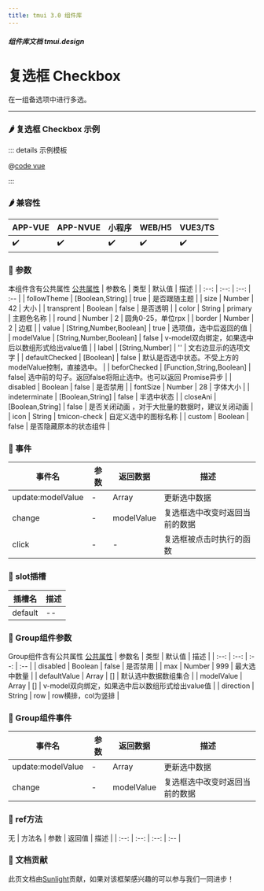 ```yaml
---
title: tmui 3.0 组件库
---
```


<dirtoc></dirtoc>

##### 组件库文档 tmui.design

# 复选框 Checkbox
在一组备选项中进行多选。

---

### :hot_pepper: 复选框 Checkbox 示例

<webview url="https://tmui.design/h5/#/pages/form/checkbox"></webview>

::: details 示例模板

@[code vue](pages/form/checkbox.nvue)

:::

### :hot_pepper: 兼容性

| APP-VUE | APP-NVUE | 小程序 | WEB/H5 | VUE3/TS |
| --- | --- | --- | --- | --- |
| :heavy_check_mark: | :heavy_check_mark: | :heavy_check_mark: | :heavy_check_mark: | :heavy_check_mark: |

### :seedling: 参数
本组件含有公共属性 [公共属性](/doc/spec/组件公共样式.md)
| 参数名 | 类型 | 默认值 | 描述 |
| :--: | :--: | :--: | :-- |
| followTheme | [Boolean,String] | true | 是否跟随主题 |
| size | Number | 42 | 大小 |
| transprent | Boolean | false | 是否透明 |
| color | String | primary | 主题色名称 |
| round | Number | 2 | 圆角0-25，单位rpx |
| border | Number | 2 | 边框 |
| value | [String,Number,Boolean] | true | 选项值，选中后返回的值 |
| modelValue | [String,Number,Boolean] | false | v-model双向绑定，如果选中后以数组形式给出value值 |
| label | [String,Number] | '' | 文右边显示的选项文字 |
| defaultChecked | [Boolean] | false | 默认是否选中状态。不受上方的modelValue控制，直接选中。 |
| beforChecked | [Function,String,Boolean] | false| 选中前的勾子。返回false将阻止选中。也可以返回 Promise异步 |
| disabled | Boolean | false | 是否禁用 |
| fontSize | Number | 28 | 字体大小 |
| indeterminate | [Boolean,String] | false | 半选中状态 |
| closeAni | [Boolean,String] | false | 是否关闭动画 ，对于大批量的数据时，建议关闭动画 |
| icon | String | tmicon-check | 自定义选中的图标名称 |
| custom | Boolean | false | 是否隐藏原本的状态组件 |

### :rose: 事件
| 事件名 | 参数 | 返回数据 | 描述 |
| --- | --- | --- | --- |
| update:modelValue | - | Array | 更新选中数据 |
| change | - | modelValue | 复选框选中改变时返回当前的数据 |
| click | - | - | 复选框被点击时执行的函数 |

### :corn: slot插槽
| 插槽名  | 描述 |
| :--: | :-- |
| default |  -- |

### :seedling: Group组件参数
Group组件含有公共属性 [公共属性](/doc/spec/组件公共样式.md)
| 参数名 | 类型 | 默认值 | 描述 |
| :--: | :--: | :--: | :-- |
| disabled | Boolean | false | 是否禁用 |
| max | Number | 999 | 最大选中数量 |
| defaultValue | Array | [] | 默认选中数据数组集合 |
| modelValue | Array | [] | v-model双向绑定，如果选中后以数组形式给出value值 |
| direction | String | row | row横排，col为竖排 |

### :rose: Group组件事件
| 事件名 | 参数 | 返回数据 | 描述 |
| --- | --- | --- | --- |
| update:modelValue | - | Array | 更新选中数据 |
| change | - | modelValue | 复选框选中改变时返回当前的数据 |

### :green_salad: ref方法
无
| 方法名 | 参数 | 返回值 | 描述 |
| :--: | :--: | :--: | :-- |

### :couplekiss: 文档贡献
此页文档由[Sunlight](https://gitee.com/rzg)贡献，如果对该框架感兴趣的可以参与我们一同进步！
